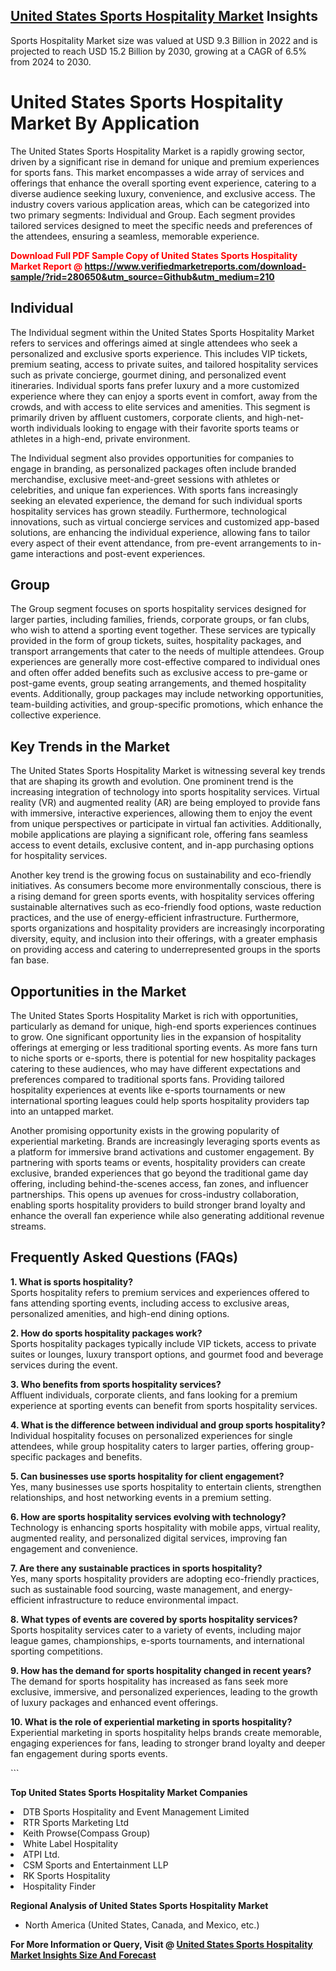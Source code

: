 <h2><a href="https://www.verifiedmarketreports.com/download-sample/?rid=280650&amp;utm_source=Github&amp;utm_medium=210" target="_blank">United States Sports Hospitality Market</a> Insights</h2><p>Sports Hospitality Market size was valued at USD 9.3 Billion in 2022 and is projected to reach USD 15.2 Billion by 2030, growing at a CAGR of 6.5% from 2024 to 2030.</p><p><h1>United States Sports Hospitality Market By Application</h1><p>The United States Sports Hospitality Market is a rapidly growing sector, driven by a significant rise in demand for unique and premium experiences for sports fans. This market encompasses a wide array of services and offerings that enhance the overall sporting event experience, catering to a diverse audience seeking luxury, convenience, and exclusive access. The industry covers various application areas, which can be categorized into two primary segments: Individual and Group. Each segment provides tailored services designed to meet the specific needs and preferences of the attendees, ensuring a seamless, memorable experience. <strong><p><span class=""><span style="color: #ff0000;"><strong>Download Full PDF Sample Copy of United States Sports Hospitality Market Report</strong> @ </span><a href="https://www.verifiedmarketreports.com/download-sample/?rid=280650&amp;utm_source=Github&amp;utm_medium=210" target="_blank">https://www.verifiedmarketreports.com/download-sample/?rid=280650&amp;utm_source=Github&amp;utm_medium=210</a></span></p></strong></p><h2>Individual</h2><p>The Individual segment within the United States Sports Hospitality Market refers to services and offerings aimed at single attendees who seek a personalized and exclusive sports experience. This includes VIP tickets, premium seating, access to private suites, and tailored hospitality services such as private concierge, gourmet dining, and personalized event itineraries. Individual sports fans prefer luxury and a more customized experience where they can enjoy a sports event in comfort, away from the crowds, and with access to elite services and amenities. This segment is primarily driven by affluent customers, corporate clients, and high-net-worth individuals looking to engage with their favorite sports teams or athletes in a high-end, private environment.</p><p>The Individual segment also provides opportunities for companies to engage in branding, as personalized packages often include branded merchandise, exclusive meet-and-greet sessions with athletes or celebrities, and unique fan experiences. With sports fans increasingly seeking an elevated experience, the demand for such individual sports hospitality services has grown steadily. Furthermore, technological innovations, such as virtual concierge services and customized app-based solutions, are enhancing the individual experience, allowing fans to tailor every aspect of their event attendance, from pre-event arrangements to in-game interactions and post-event experiences.</p><h2>Group</h2><p>The Group segment focuses on sports hospitality services designed for larger parties, including families, friends, corporate groups, or fan clubs, who wish to attend a sporting event together. These services are typically provided in the form of group tickets, suites, hospitality packages, and transport arrangements that cater to the needs of multiple attendees. Group experiences are generally more cost-effective compared to individual ones and often offer added benefits such as exclusive access to pre-game or post-game events, group seating arrangements, and themed hospitality events. Additionally, group packages may include networking opportunities, team-building activities, and group-specific promotions, which enhance the collective experience.</p><p.Group sports hospitality services are particularly attractive to businesses looking to entertain clients, employees, or partners in a memorable and impactful setting. Corporate clients are increasingly using group hospitality packages as part of their relationship-building strategy, combining business meetings with leisure activities. The growth of this segment is also driven by the increased popularity of sports as a bonding activity, as well as the rise in group travel for major sporting events like the Super Bowl, the World Series, and NCAA tournaments. Group hospitality offerings cater to diverse needs, ensuring that everyone in the party can enjoy a complete, immersive sports experience, further increasing the segment’s appeal.</p><h2>Key Trends in the Market</h2><p>The United States Sports Hospitality Market is witnessing several key trends that are shaping its growth and evolution. One prominent trend is the increasing integration of technology into sports hospitality services. Virtual reality (VR) and augmented reality (AR) are being employed to provide fans with immersive, interactive experiences, allowing them to enjoy the event from unique perspectives or participate in virtual fan activities. Additionally, mobile applications are playing a significant role, offering fans seamless access to event details, exclusive content, and in-app purchasing options for hospitality services.</p><p>Another key trend is the growing focus on sustainability and eco-friendly initiatives. As consumers become more environmentally conscious, there is a rising demand for green sports events, with hospitality services offering sustainable alternatives such as eco-friendly food options, waste reduction practices, and the use of energy-efficient infrastructure. Furthermore, sports organizations and hospitality providers are increasingly incorporating diversity, equity, and inclusion into their offerings, with a greater emphasis on providing access and catering to underrepresented groups in the sports fan base.</p><h2>Opportunities in the Market</h2><p>The United States Sports Hospitality Market is rich with opportunities, particularly as demand for unique, high-end sports experiences continues to grow. One significant opportunity lies in the expansion of hospitality offerings at emerging or less traditional sporting events. As more fans turn to niche sports or e-sports, there is potential for new hospitality packages catering to these audiences, who may have different expectations and preferences compared to traditional sports fans. Providing tailored hospitality experiences at events like e-sports tournaments or new international sporting leagues could help sports hospitality providers tap into an untapped market.</p><p>Another promising opportunity exists in the growing popularity of experiential marketing. Brands are increasingly leveraging sports events as a platform for immersive brand activations and customer engagement. By partnering with sports teams or events, hospitality providers can create exclusive, branded experiences that go beyond the traditional game day offering, including behind-the-scenes access, fan zones, and influencer partnerships. This opens up avenues for cross-industry collaboration, enabling sports hospitality providers to build stronger brand loyalty and enhance the overall fan experience while also generating additional revenue streams.</p><h2>Frequently Asked Questions (FAQs)</h2><p><strong>1. What is sports hospitality?</strong><br>Sports hospitality refers to premium services and experiences offered to fans attending sporting events, including access to exclusive areas, personalized amenities, and high-end dining options.</p><p><strong>2. How do sports hospitality packages work?</strong><br>Sports hospitality packages typically include VIP tickets, access to private suites or lounges, luxury transport options, and gourmet food and beverage services during the event.</p><p><strong>3. Who benefits from sports hospitality services?</strong><br>Affluent individuals, corporate clients, and fans looking for a premium experience at sporting events can benefit from sports hospitality services.</p><p><strong>4. What is the difference between individual and group sports hospitality?</strong><br>Individual hospitality focuses on personalized experiences for single attendees, while group hospitality caters to larger parties, offering group-specific packages and benefits.</p><p><strong>5. Can businesses use sports hospitality for client engagement?</strong><br>Yes, many businesses use sports hospitality to entertain clients, strengthen relationships, and host networking events in a premium setting.</p><p><strong>6. How are sports hospitality services evolving with technology?</strong><br>Technology is enhancing sports hospitality with mobile apps, virtual reality, augmented reality, and personalized digital services, improving fan engagement and convenience.</p><p><strong>7. Are there any sustainable practices in sports hospitality?</strong><br>Yes, many sports hospitality providers are adopting eco-friendly practices, such as sustainable food sourcing, waste management, and energy-efficient infrastructure to reduce environmental impact.</p><p><strong>8. What types of events are covered by sports hospitality services?</strong><br>Sports hospitality services cater to a variety of events, including major league games, championships, e-sports tournaments, and international sporting competitions.</p><p><strong>9. How has the demand for sports hospitality changed in recent years?</strong><br>The demand for sports hospitality has increased as fans seek more exclusive, immersive, and personalized experiences, leading to the growth of luxury packages and enhanced event offerings.</p><p><strong>10. What is the role of experiential marketing in sports hospitality?</strong><br>Experiential marketing in sports hospitality helps brands create memorable, engaging experiences for fans, leading to stronger brand loyalty and deeper fan engagement during sports events.</p>```</p><p><strong>Top United States Sports Hospitality Market Companies</strong></p><div data-test-id=""><p><li>DTB Sports Hospitality and Event Management Limited</li><li> RTR Sports Marketing Ltd</li><li> Keith Prowse(Compass Group)</li><li> White Label Hospitality</li><li> ATPI Ltd.</li><li> CSM Sports and Entertainment LLP</li><li> RK Sports Hospitality</li><li> Hospitality Finder</li></p><div><strong>Regional Analysis of&nbsp;United States Sports Hospitality Market</strong></div><ul><li dir="ltr"><p dir="ltr">North America&nbsp;(United States, Canada, and Mexico, etc.)</p></li></ul><p><strong>For More Information or Query, Visit @&nbsp;</strong><strong><a href="https://www.verifiedmarketreports.com/product/sports-hospitality-market/?utm_source=Github&amp;utm_medium=210" target="_blank">United States Sports Hospitality Market Insights Size And Forecast</a></strong></p></div>
